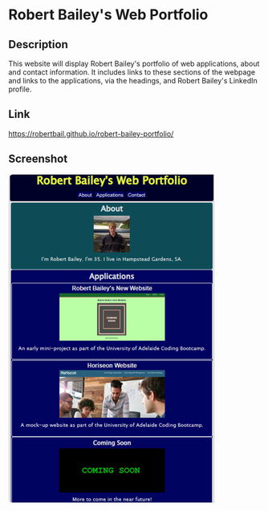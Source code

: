 # Robert Bailey's Web Portfolio
## Description
This website will display Robert Bailey's portfolio of web applications, about and contact information. It includes links to these sections of the webpage and links to the applications, via the headings, and Robert Bailey's LinkedIn profile.
## Link
https://robertbail.github.io/robert-bailey-portfolio/
## Screenshot
![alt text](images/web-portfolio-screenshot.png)